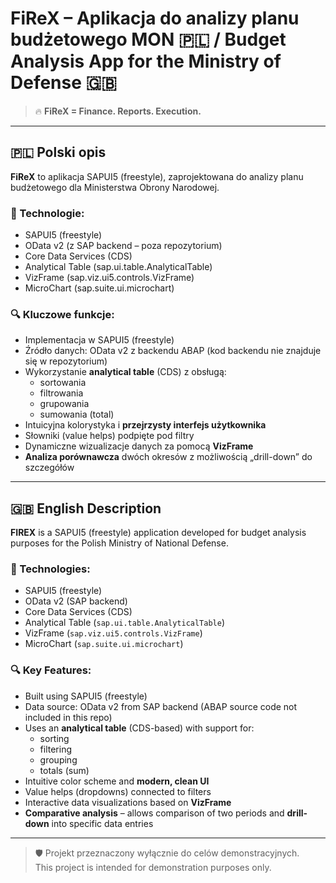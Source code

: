# FiReX – Aplikacja do analizy planu budżetowego MON 🇵🇱 / Budget Analysis App for the Ministry of Defense 🇬🇧

> 🔥 **FiReX = Finance. Reports. Execution.** 
---

## 🇵🇱 Polski opis

**FiReX** to aplikacja SAPUI5 (freestyle), zaprojektowana do analizy planu budżetowego dla Ministerstwa Obrony Narodowej.

### 🧰 Technologie:
- SAPUI5 (freestyle)
- OData v2 (z SAP backend – poza repozytorium)
- Core Data Services (CDS)
- Analytical Table (sap.ui.table.AnalyticalTable)
- VizFrame (sap.viz.ui5.controls.VizFrame)
- MicroChart (sap.suite.ui.microchart)
  
### 🔍 Kluczowe funkcje:
- Implementacja w SAPUI5 (freestyle)
- Źródło danych: OData v2 z backendu ABAP (kod backendu nie znajduje się w repozytorium)
- Wykorzystanie **analytical table** (CDS) z obsługą:
  - sortowania
  - filtrowania
  - grupowania
  - sumowania (total)
- Intuicyjna kolorystyka i **przejrzysty interfejs użytkownika**
- Słowniki (value helps) podpięte pod filtry
- Dynamiczne wizualizacje danych za pomocą **VizFrame**
- **Analiza porównawcza** dwóch okresów z możliwością „drill-down” do szczegółów
---

## 🇬🇧 English Description

**FIREX** is a SAPUI5 (freestyle) application developed for budget analysis purposes for the Polish Ministry of National Defense.

### 🧰 Technologies:
- SAPUI5 (freestyle)
- OData v2 (SAP backend)
- Core Data Services (CDS)
- Analytical Table (`sap.ui.table.AnalyticalTable`)
- VizFrame (`sap.viz.ui5.controls.VizFrame`)
- MicroChart (`sap.suite.ui.microchart`)

### 🔍 Key Features:
- Built using SAPUI5 (freestyle)
- Data source: OData v2 from SAP backend (ABAP source code not included in this repo)
- Uses an **analytical table** (CDS-based) with support for:
  - sorting
  - filtering
  - grouping
  - totals (sum)
- Intuitive color scheme and **modern, clean UI**
- Value helps (dropdowns) connected to filters
- Interactive data visualizations based on **VizFrame**
- **Comparative analysis** – allows comparison of two periods and **drill-down** into specific data entries
---

> 🛡️ Projekt przeznaczony wyłącznie do celów demonstracyjnych.  
> This project is intended for demonstration purposes only.

